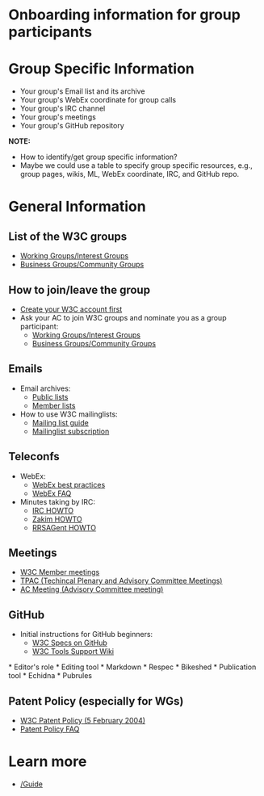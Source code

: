 # Onboarding information for group participants

# Group Specific Information
* Your group's Email list and its archive
* Your group's WebEx coordinate for group calls
* Your group's IRC channel
* Your group's meetings
* Your group's GitHub repository

**NOTE:**
* How to identify/get group specific information?
* Maybe we could use a table to specify group specific resources, e.g., group pages, wikis, ML, WebEx coordinate, IRC, and GitHub repo.

# General Information

## List of the W3C groups
* [Working Groups/Interest Groups](https://www.w3.org/Member/Groups/)
* [Business Groups/Community Groups](https://www.w3.org/community/groups/)

## How to join/leave the group
* [Create your W3C account first](https://www.w3.org/accounts/request)
* Ask your AC to join W3C groups and nominate you as a group participant:
  * [Working Groups/Interest Groups](https://www.w3.org/2004/01/pp-impl/)
  * [Business Groups/Community Groups](https://www.w3.org/community/groups/)

## Emails
* Email archives:
  * [Public lists](https://lists.w3.org/)
  * [Member lists](https://lists.w3.org/Archives/Member/)
* How to use W3C mailinglists:
  * [Mailing list guide](https://www.w3.org/Mail/)
  * [Mailinglist subscription](https://www.w3.org/Mail/Request)

## Teleconfs
* WebEx:
  * [WebEx best practices](https://www.w3.org/2006/tools/wiki/WebExBestPractices)
  * [WebEx FAQ](https://www.w3.org/2006/tools/wiki/WebExFAQ)
* Minutes taking by IRC:
  * [IRC HOWTO](https://www.w3.org/Project/IRC/)
  * [Zakim HOWTO](https://www.w3.org/2001/12/zakim-irc-bot.html)
  * [RRSAGent HOWTO](https://www.w3.org/2002/03/RRSAgent)

## Meetings
* [W3C Member meetings](https://www.w3.org/participate/meetings.html)
* [TPAC (Techincal Plenary and Advisory Committee Meetings)](https://www.w3.org/2002/09/TPOverview.html)
* [AC Meeting (Advisory Committee meeting)](https://www.w3.org/Member/Meeting/)

## GitHub
* Initial instructions for GitHub beginners:
  * [W3C Specs on GitHub](https://w3c.github.io/specs.html)
  * [W3C Tools Support Wiki](https://www.w3.org/2006/tools/wiki/Github)
<div style="color"red">
* Editor's role
  * Editing tool
    * Markdown
    * Respec
    * Bikeshed
  * Publication tool
    * Echidna
    * Pubrules
</div>

## Patent Policy (especially for WGs)
* [W3C Patent Policy (5 February 2004)](https://www.w3.org/Consortium/Patent-Policy-20040205/)
* [Patent Policy FAQ](https://www.w3.org/2003/12/22-pp-faq.html)

# Learn more
* [/Guide](https://www.w3.org/Guide/)

